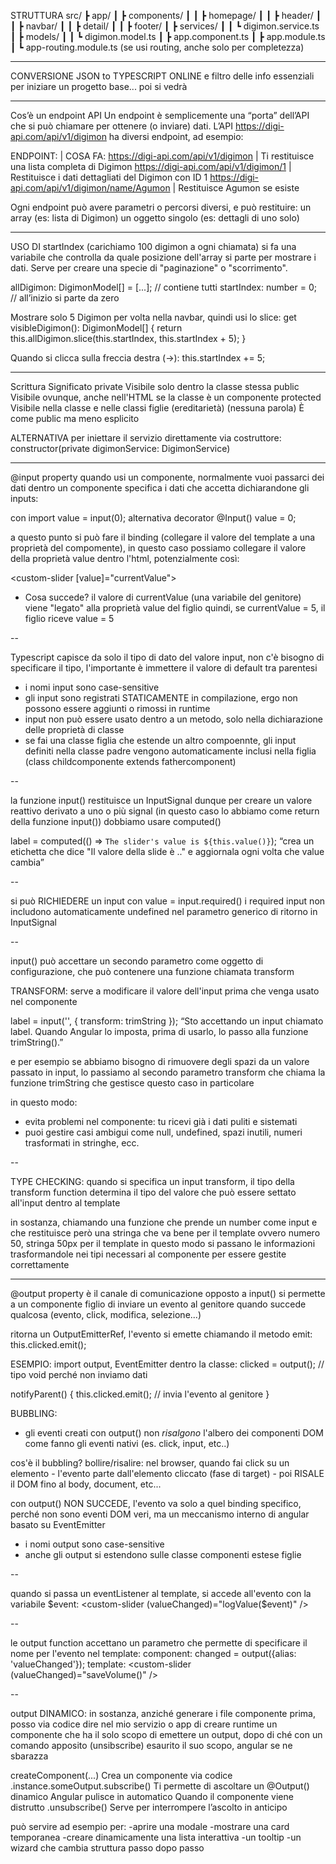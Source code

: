 STRUTTURA
src/
 ┣ app/
 ┃ ┣ components/
 ┃ ┃ ┣ homepage/
 ┃ ┃ ┣ header/
 ┃ ┃ ┣ navbar/
 ┃ ┃ ┣ detail/
 ┃ ┃ ┣ footer/
 ┃ ┣ services/
 ┃ ┃ ┗ digimon.service.ts
 ┃ ┣ models/
 ┃ ┃ ┗ digimon.model.ts
 ┃ ┣ app.component.ts
 ┃ ┣ app.module.ts
 ┃ ┗ app-routing.module.ts (se usi routing, anche solo per completezza)

------------------------------------------------------------------------------

CONVERSIONE JSON to TYPESCRIPT ONLINE
e filtro delle info essenziali per iniziare un progetto base... poi si vedrà

------------------------------------------------------------------------------

Cos’è un endpoint API
Un endpoint è semplicemente una “porta” dell’API che si può chiamare per ottenere (o inviare) dati.
L’API https://digi-api.com/api/v1/digimon ha diversi endpoint, ad esempio:

ENDPOINT:											|	COSA FA:
https://digi-api.com/api/v1/digimon					|	Ti restituisce una lista completa di Digimon
https://digi-api.com/api/v1/digimon/1				|	Restituisce i dati dettagliati del Digimon con ID 1
https://digi-api.com/api/v1/digimon/name/Agumon		|	Restituisce Agumon se esiste

Ogni endpoint può avere parametri o percorsi diversi, e può restituire:
    un array (es: lista di Digimon)
    un oggetto singolo (es: dettagli di uno solo)

------------------------------------------------------------------------------

USO DI startIndex (carichiamo 100 digimon a ogni chiamata)
si fa una variabile che controlla da quale posizione dell'array si parte per mostrare i dati. Serve per creare una specie di "paginazione" o "scorrimento".

allDigimon: DigimonModel[] = [...]; // contiene tutti
startIndex: number = 0; // all’inizio si parte da zero

Mostrare solo 5 Digimon per volta nella navbar, quindi usi lo slice:
get visibleDigimon(): DigimonModel[] {
  return this.allDigimon.slice(this.startIndex, this.startIndex + 5);
}

Quando si clicca sulla freccia destra (→):
this.startIndex += 5;

------------------------------------------------------------------------------

Scrittura					Significato
private						Visibile solo dentro la classe stessa
public						Visibile ovunque, anche nell'HTML se la classe è un componente
protected					Visibile nella classe e nelle classi figlie (ereditarietà)
(nessuna parola)			È come public ma meno esplicito


ALTERNATIVA per iniettare il servizio direttamente via costruttore:
	constructor(private digimonService: DigimonService)

------------------------------------------------------------------------------

@input property
quando usi un componente, normalmente vuoi passarci dei dati dentro
un componente specifica i dati che accetta dichiarandone gli inputs:

con import
	value = input(0);
alternativa decorator
	@Input() value = 0;

a questo punto si può fare il binding (collegare il valore del template a una proprietà del compomente), in questo caso possiamo collegare il valore della proprietà value dentro l'html, potenzialmente così:

<custom-slider [value]="currentValue"></custom-slider>

- Cosa succede?
il valore di currentValue (una variabile del genitore) viene "legato" alla proprietà value del figlio
quindi, se currentValue = 5, il figlio riceve value = 5

--

Typescript capisce da solo il tipo di dato del valore input, non c'è bisogno di specificare il tipo, l'importante è immettere il valore di default tra parentesi

- i nomi input sono case-sensitive
- gli input sono registrati STATICAMENTE in compilazione, ergo non 	possono essere aggiunti o rimossi in runtime
- input non può essere usato dentro a un metodo, solo nella dichiarazione delle proprietà di classe
- se fai una classe figlia che estende un altro compoennte, gli input definiti nella classe padre vengono automaticamente inclusi nella figlia (class childcomponente extends fathercomponent)

--

la funzione input() restituisce un InputSignal
dunque per creare un valore reattivo derivato a uno o più signal (in questo caso lo abbiamo come return della funzione input()) dobbiamo usare computed()

label = computed(() => `The slider's value is ${this.value()}`);
	“crea un etichetta che dice "Il valore della slide è .." e aggiornala ogni volta che value cambia”

--

si può RICHIEDERE un input con value = input.required<tipo>()
i required input non includono automaticamente undefined nel parametro generico di ritorno in InputSignal

--

input() può accettare un secondo parametro come oggetto di configurazione, che può contenere una funzione chiamata transform

TRANSFORM:
serve a modificare il valore dell'input prima che venga usato nel componente

label = input('', { transform: trimString });
	“Sto accettando un input chiamato label. Quando Angular lo imposta, prima di usarlo, lo passo alla funzione trimString().”

e per esempio se abbiamo bisogno di rimuovere degli spazi da un valore passato in input, lo passiamo al secondo parametro transform che chiama la funzione trimString che gestisce questo caso in particolare

in questo modo:
- evita problemi nel componente: tu ricevi già i dati puliti e sistemati
- puoi gestire casi ambigui come null, undefined, spazi inutili, numeri trasformati in stringhe, ecc.

--

TYPE CHECKING:
quando si specifica un input transform, il tipo della transform function determina il tipo del valore che può essere settato all'input dentro al template

in sostanza, chiamando una funzione che prende un number come input e che restituisce però una stringa che va bene per il template ovvero
numero 50, stringa 50px per il template in questo modo si passano le informazioni trasformandole nei tipi necessari al componente per essere gestite correttamente

------------------------------------------------------------------------------

@output property
è il canale di comunicazione opposto a input()
si permette a un componente figlio di inviare un evento al genitore quando succede qualcosa (evento, click, modifica, selezione...)

ritorna un OutputEmitterRef, l'evento si emette chiamando il metodo emit:
this.clicked.emit();

ESEMPIO: 
import output, EventEmitter
dentro la classe:
  clicked = output<void>();  // tipo void perché non inviamo dati

   notifyParent() {
    this.clicked.emit(); // invia l'evento al genitore
  }

BUBBLING:
- gli eventi creati con output() non *risalgono* l'albero dei componenti DOM come fanno gli eventi nativi (es. click, input, etc..)

cos'è il bubbling?
bollire/risalire: nel browser, quando fai click su un elemento
	- l'evento parte dall'elemento cliccato (fase di target)
	- poi RISALE il DOM fino al body, document, etc...

con output() NON SUCCEDE, l'evento va solo a quel binding specifico, perché non sono eventi DOM veri, ma un meccanismo interno di angular basato su EventEmitter

- i nomi output sono case-sensitive
- anche gli output si estendono sulle classe componenti estese figlie

--

quando si passa un eventListener al template, si accede all'evento con la variabile $event:
	<custom-slider (valueChanged)="logValue($event)" />

--

le output function accettano un parametro che permette di specificare il nome per l'evento nel template:
	component:
		changed = output({alias: 'valueChanged'});
	template:
		<custom-slider (valueChanged)="saveVolume()" />

--

output DINAMICO:
in sostanza, anziché generare i file componente prima, posso via codice dire nel mio servizio o app di creare runtime un componente che ha il solo scopo di emettere un output, dopo di ché con un comando apposito (unsibscribe) esaurito il suo scopo, angular se ne sbarazza

createComponent(...)				Crea un componente via codice
.instance.someOutput.subscribe()	Ti permette di ascoltare un @Output() dinamico
Angular pulisce in automatico		Quando il componente viene distrutto
.unsubscribe()						Serve per interrompere l’ascolto in anticipo

può servire ad esempio per:
-aprire una modale
-mostrare una card temporanea
-creare dinamicamente una lista interattiva
-un tooltip
-un wizard che cambia struttura passo dopo passo